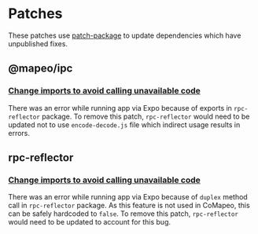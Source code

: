 # Patches

These patches use [patch-package](https://github.com/ds300/patch-package) to update dependencies which have unpublished
fixes.

## @mapeo/ipc

### [Change imports to avoid calling unavailable code](./@mapeo+ipc+0.5.0+001+fix-client-server-import.patch)

There was an error while running app via Expo because of exports in `rpc-reflector` package. To remove this patch, `rpc-reflector` would need to be updated not to use `encode-decode.js` file which indirect usage results in errors.

## rpc-reflector

### [Change imports to avoid calling unavailable code](./rpc-reflector+1.3.11+001+fix-client-duplex.patch)

There was an error while running app via Expo because of `duplex` method call in `rpc-reflector` package.
As this feature is not used in CoMapeo, this can be safely hardcoded to `false`. To remove this patch, `rpc-reflector` would need to be updated to account for this bug.
